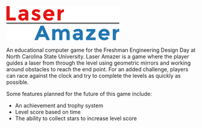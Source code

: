 ![Lazer Amazer](/res/logo.png)

An educational computer game for the Freshman Engineering Design Day at North Carolina State University. Laser Amazer is a game where the player guides a laser from through the level using geometric mirrors and working around obstacles to reach the end point. For an added challenge, players can race against the clock and try to complete the levels as quickly as possible.

Some features planned for the future of this game include:
* An achievement and trophy system
* Level score based on time
* The ability to collect stars to increase level score
